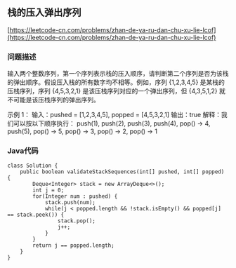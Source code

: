 ## 栈的压入弹出序列
[https://leetcode-cn.com/problems/zhan-de-ya-ru-dan-chu-xu-lie-lcof](https://leetcode-cn.com/problems/zhan-de-ya-ru-dan-chu-xu-lie-lcof)
### 问题描述
输入两个整数序列，第一个序列表示栈的压入顺序，请判断第二个序列是否为该栈的弹出顺序。假设压入栈的所有数字均不相等。例如，序列 {1,2,3,4,5} 是某栈的压栈序列，序列 {4,5,3,2,1} 是该压栈序列对应的一个弹出序列，但 {4,3,5,1,2} 就不可能是该压栈序列的弹出序列。

示例 1：
输入：pushed = [1,2,3,4,5], popped = [4,5,3,2,1]
输出：true
解释：我们可以按以下顺序执行：
push(1), push(2), push(3), push(4), pop() -> 4,
push(5), pop() -> 5, pop() -> 3, pop() -> 2, pop() -> 1

### Java代码
```
class Solution {
    public boolean validateStackSequences(int[] pushed, int[] popped) {
        Deque<Integer> stack = new ArrayDeque<>();
        int j = 0;
        for(Integer num : pushed) {
            stack.push(num);
            while(j < popped.length && !stack.isEmpty() && popped[j] == stack.peek()) {
                stack.pop();
                j++;
            }
        }
        return j == popped.length;
    }
}
```
